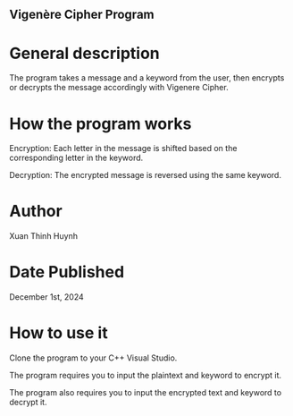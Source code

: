 

## Vigenère Cipher Program 

# General description

The program takes a message and a keyword from the user, then encrypts or decrypts the message accordingly with Vigenere Cipher. 

# How the program works 

Encryption: Each letter in the message is shifted based on the corresponding letter in the keyword. 

Decryption: The encrypted message is reversed using the same keyword. 

# Author

Xuan Thinh Huynh

# Date Published 

December 1st, 2024

# How to use it

Clone the program to your C++ Visual Studio.

The program requires you to input the plaintext and keyword to encrypt it.

The program also requires you to input the encrypted text and keyword to decrypt it.

 
